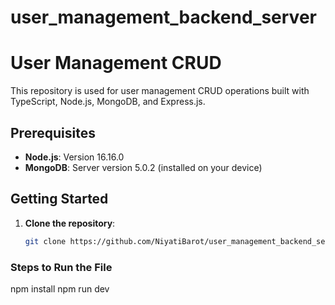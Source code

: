 # user_management_backend_server
# User Management CRUD

This repository is used for user management CRUD operations built with TypeScript, Node.js, MongoDB, and Express.js.

## Prerequisites

- **Node.js**: Version 16.16.0
- **MongoDB**: Server version 5.0.2 (installed on your device)

## Getting Started

1. **Clone the repository**:
   ```bash
   git clone https://github.com/NiyatiBarot/user_management_backend_server.git


### Steps to Run the File

npm install
npm run dev


